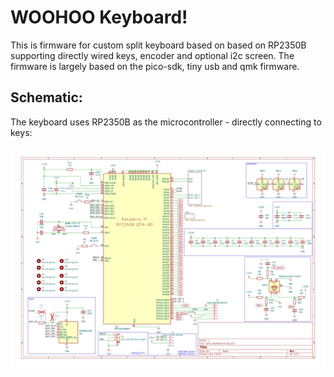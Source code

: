 # WOOHOO Keyboard!

This is firmware for custom split keyboard based on based on RP2350B supporting directly wired keys, encoder and optional i2c screen.
The firmware is largely based on the pico-sdk, tiny usb and qmk firmware.

## Schematic:

The keyboard uses RP2350B as the microcontroller - directly connecting to keys:

![Left Keyboard schematic](doc/pcb_layout/left/split_keyboard.svg)


